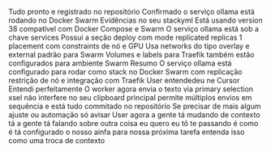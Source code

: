 Tudo pronto e registrado no repositório
 Confirmado o serviço ollama está rodando no Docker Swarm
Evidências no seu stackyml
 Está usando version 38 compatível com Docker Compose e Swarm
 O serviço ollama está sob a chave services
 Possui a seção deploy com
 mode replicated
 replicas 1
 placement com constraints de nó e GPU
 Usa networks do tipo overlay e external padrão para Swarm
 Volumes e labels para Traefik também estão configurados para ambiente Swarm
Resumo
O serviço ollama está configurado para rodar como stack no Docker Swarm com replicação restrição de nó e integração com Traefik
User
entendedeu ne
Cursor
 Entendi perfeitamente
O worker agora envia o texto via primary selection xsel não interfere no seu clipboard principal permite múltiplos envios em sequência e está tudo commitado no repositório
Se precisar de mais algum ajuste ou automação só avisar
User
agora a gente tá mudando de contexto tá a gente tá falando sobre outra coisa eu quero eu tô te passando é como é tá configurado o nosso ainfa para nossa próxima tarefa entenda isso como uma troca de contexto
